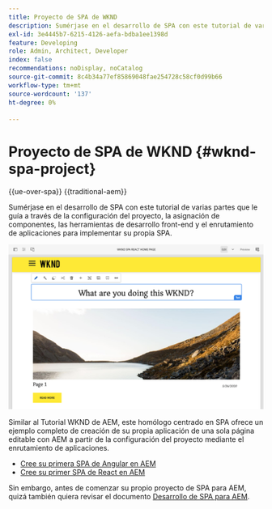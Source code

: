 ```yaml
---
title: Proyecto de SPA de WKND
description: Sumérjase en el desarrollo de SPA con este tutorial de varias partes que le llevará a través de la configuración del proyecto, la asignación de componentes, las herramientas de desarrollo front-end y el enrutamiento de aplicaciones para implementar su propio SPA mediante React y Angular.
exl-id: 3e4445b7-6215-4126-aefa-bdba1ee1398d
feature: Developing
role: Admin, Architect, Developer
index: false
recommendations: noDisplay, noCatalog
source-git-commit: 8c4b34a77ef85869048fae254728c58cf0d99b66
workflow-type: tm+mt
source-wordcount: '137'
ht-degree: 0%

---
```



# Proyecto de SPA de WKND {#wknd-spa-project}

{{ue-over-spa}}
{{traditional-aem}}

Sumérjase en el desarrollo de SPA con este tutorial de varias partes que le guía a través de la configuración del proyecto, la asignación de componentes, las herramientas de desarrollo front-end y el enrutamiento de aplicaciones para implementar su propia SPA.

![Proyecto de SPA WKND](assets/wknd-spa-project.png)

Similar al Tutorial WKND de AEM, este homólogo centrado en SPA ofrece un ejemplo completo de creación de su propia aplicación de una sola página editable con AEM a partir de la configuración del proyecto mediante el enrutamiento de aplicaciones.

* [Cree su primera SPA de Angular en AEM](https://experienceleague.adobe.com/docs/experience-manager-learn/getting-started-with-aem-headless/spa-editor/angular/overview.html?lang=es)
* [Cree su primer SPA de React en AEM](https://experienceleague.adobe.com/docs/experience-manager-learn/getting-started-with-aem-headless/spa-editor/react/overview.html?lang=es)

Sin embargo, antes de comenzar su propio proyecto de SPA para AEM, quizá también quiera revisar el documento [Desarrollo de SPA para AEM](developing.md).

